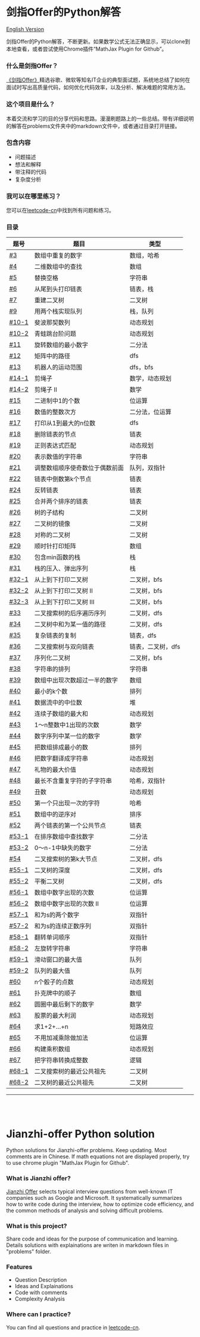 # 剑指Offer的Python解答

[English Version](#english)

剑指Offer的Python解答，不断更新。如果数学公式无法正确显示，可以clone到本地查看，或者尝试使用Chrome插件“MathJax Plugin for Github”。

### 什么是剑指Offer？
[《剑指Offer》](https://book.douban.com/subject/6966465/)精选谷歌、微软等知名IT企业的典型面试题，系统地总结了如何在面试时写出高质量代码，如何优化代码效率，以及分析、解决难题的常用方法。

### 这个项目是什么？
本着交流和学习的目的分享代码和思路。漫漫刷题路上的一些总结。带有详细说明的解答在problems文件夹中的markdown文件中，或者通过目录打开链接。

### 包含内容
* 问题描述
* 想法和解释
* 带注释的代码
* 复杂度分析

### 我可以在哪里练习？
您可以在[leetcode-cn](https://leetcode-cn.com/problemset/lcof/)中找到所有问题和练习。

### 目录

|题号|题目|类型|
|---|---|---|
|[#3](./problems/jianzhi03.md) | 数组中重复的数字 | 数组，哈希 |
|[#4](./problems/jianzhi04.md) | 二维数组中的查找 | 数组 |
|[#5](./problems/jianzhi05.md) | 替换空格 | 字符串 |
|[#6](./problems/jianzhi06.md) | 从尾到头打印链表 | 链表，栈 |
|[#7](./problems/jianzhi07.md) | 重建二叉树 | 二叉树 |
|[#9](./problems/jianzhi09.md) | 用两个栈实现队列 | 栈，队列 |
|[#10-1](./problems/jianzhi10-1.md) | 斐波那契数列 | 动态规划 |
|[#10-2](./problems/jianzhi10-2.md) | 青蛙跳台阶问题 | 动态规划 |
|[#11](./problems/jianzhi11.md) | 旋转数组的最小数字 | 二分法 |
|[#12](./problems/jianzhi12.md) | 矩阵中的路径 | dfs |
|[#13](./problems/jianzhi13.md) | 机器人的运动范围 | dfs，bfs |
|[#14-1](./problems/jianzhi14-1.md) | 剪绳子 | 数学，动态规划 |
|[#14-2](./problems/jianzhi14-2.md) | 剪绳子 II | 数学 |
|[#15](./problems/jianzhi15.md) | 二进制中1的个数| 位运算 |
|[#16](./problems/jianzhi16.md) | 数值的整数次方| 二分法，位运算 |
|[#17](./problems/jianzhi17.md) | 打印从1到最大的n位数| dfs |
|[#18](./problems/jianzhi18.md) | 删除链表的节点| 链表 |
|[#19](./problems/jianzhi19.md) | 正则表达式匹配| 动态规划 |
|[#20](./problems/jianzhi20.md) | 表示数值的字符串| 字符串 |
|[#21](./problems/jianzhi21.md) | 调整数组顺序使奇数位于偶数前面| 队列，双指针 |
|[#22](./problems/jianzhi22.md) | 链表中倒数第k个节点| 链表 |
|[#24](./problems/jianzhi24.md) | 反转链表| 链表 |
|[#25](./problems/jianzhi25.md) | 合并两个排序的链表| 链表 |
|[#26](./problems/jianzhi26.md) | 树的子结构| 二叉树 |
|[#27](./problems/jianzhi27.md) | 二叉树的镜像| 二叉树 |
|[#28](./problems/jianzhi28.md) | 对称的二叉树| 二叉树 |
|[#29](./problems/jianzhi29.md) | 顺时针打印矩阵| 数组 |
|[#30](./problems/jianzhi30.md) | 包含min函数的栈| 栈 |
|[#31](./problems/jianzhi31.md) | 栈的压入、弹出序列| 栈 |
|[#32-1](./problems/jianzhi32-1.md) | 从上到下打印二叉树| 二叉树，bfs |
|[#32-2](./problems/jianzhi32-2.md) | 从上到下打印二叉树 II| 二叉树，bfs |
|[#32-3](./problems/jianzhi32-3.md) | 从上到下打印二叉树 III| 二叉树，bfs |
|[#33](./problems/jianzhi33.md) | 二叉搜索树的后序遍历序列| 二叉树，dfs |
|[#34](./problems/jianzhi34.md) | 二叉树中和为某一值的路径| 二叉树，dfs |
|[#35](./problems/jianzhi35.md) | 复杂链表的复制| 链表，dfs |
|[#36](./problems/jianzhi36.md) | 二叉搜索树与双向链表|  链表，二叉树，dfs |
|[#37](./problems/jianzhi37.md) | 序列化二叉树| 二叉树，bfs |
|[#38](./problems/jianzhi38.md) | 字符串的排列| 字符串 |
|[#39](./problems/jianzhi39.md) | 数组中出现次数超过一半的数字| 数组 |
|[#40](./problems/jianzhi40.md) | 最小的k个数| 排列 |
|[#41](./problems/jianzhi41.md) | 数据流中的中位数| 堆 |
|[#42](./problems/jianzhi42.md) | 连续子数组的最大和| 动态规划 |
|[#43](./problems/jianzhi43.md) | 1～n整数中1出现的次数| 数学 |
|[#44](./problems/jianzhi44.md) | 数字序列中某一位的数字| 数学 |
|[#45](./problems/jianzhi45.md) | 把数组排成最小的数| 排列 |
|[#46](./problems/jianzhi46.md) | 把数字翻译成字符串| 动态规划 |
|[#47](./problems/jianzhi47.md) | 礼物的最大价值| 动态规划 |
|[#48](./problems/jianzhi48.md) | 最长不含重复字符的子字符串| 哈希，双指针 |
|[#49](./problems/jianzhi49.md) | 丑数| 动态规划 |
|[#50](./problems/jianzhi50.md) | 第一个只出现一次的字符| 哈希 |
|[#51](./problems/jianzhi51.md) | 数组中的逆序对| 排序 |
|[#52](./problems/jianzhi52.md) | 两个链表的第一个公共节点| 链表 |
|[#53-1](./problems/jianzhi53-1.md) | 在排序数组中查找数字| 二分法 |
|[#53-2](./problems/jianzhi53-2.md) | 0～n-1中缺失的数字| 二分法 |
|[#54](./problems/jianzhi54.md) | 二叉搜索树的第k大节点| 二叉树，dfs |
|[#55-1](./problems/jianzhi55-1.md) | 二叉树的深度| 二叉树，dfs |
|[#55-2](./problems/jianzhi55-2.md) | 平衡二叉树| 二叉树，dfs |
|[#56-1](./problems/jianzhi56-1.md) | 数组中数字出现的次数| 位运算 |
|[#56-2](./problems/jianzhi56-2.md) | 数组中数字出现的次数 II| 位运算 |
|[#57-1](./problems/jianzhi57-1.md) | 和为s的两个数字| 双指针 |
|[#57-2](./problems/jianzhi57-2.md) | 和为s的连续正数序列| 双指针 |
|[#58-1](./problems/jianzhi58-1.md) | 翻转单词顺序| 双指针 |
|[#58-2](./problems/jianzhi58-2.md) | 左旋转字符串| 字符串 |
|[#59-1](./problems/jianzhi59-1.md) | 滑动窗口的最大值| 队列 |
|[#59-2](./problems/jianzhi59-2.md) | 队列的最大值| 队列 |
|[#60](./problems/jianzhi60.md) | n个骰子的点数| 动态规划 |
|[#61](./problems/jianzhi61.md) | 扑克牌中的顺子| 数组 |
|[#62](./problems/jianzhi62.md) | 圆圈中最后剩下的数字| 数学 |
|[#63](./problems/jianzhi63.md) | 股票的最大利润| 动态规划 |
|[#64](./problems/jianzhi64.md) | 求1+2+…+n| 短路效应 |
|[#65](./problems/jianzhi65.md) | 不用加减乘除做加法| 位运算 |
|[#66](./problems/jianzhi66.md) | 构建乘积数组| 动态规划 |
|[#67](./problems/jianzhi67.md) | 把字符串转换成整数| 逻辑 |
|[#68-1](./problems/jianzhi68-1.md) | 二叉搜索树的最近公共祖先| 二叉树 |
|[#68-2](./problems/jianzhi68-2.md) | 二叉树的最近公共祖先| 二叉树 |
----
<br>
<br>

<span id="english"> </span>
# Jianzhi-offer Python solution

Python solutions for Jianzhi-offer problems. Keep updating. Most comments are in Chinese. If math equations not are displayed properly, try to use chrome plugin "MathJax Plugin for Github".

### What is Jianzhi offer?
[Jianzhi Offer](https://book.douban.com/subject/6966465/) selects typical interview questions from well-known IT companies such as Google and Microsoft. It systematically summarizes how to write code during the interview, how to optimize code efficiency, and the common methods of analysis and solving difficult problems.

### What is this project?
Share code and ideas for the purpose of communication and learning. Details solutions with explainations are writen in markdown files in "problems" folder.

### Features
* Question Description
* Ideas and Explainations
* Code with comments
* Complexity Analysis

### Where can I practice?
You can find all questions and practice in [leetcode-cn](https://leetcode-cn.com/problemset/lcof/).
